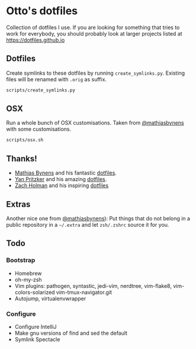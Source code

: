 # Otto's dotfiles

Collection of dotfiles I use. If you are looking for something that tries to
work for everybody, you should probably look at larger projects listed at
https://dotfiles.github.io

## Dotfiles

Create symlinks to these dotfiles by running ```create_symlinks.py```. Existing files will be renamed with ```.orig``` as suffix.

```bash
scripts/create_symlinks.py
```

## OSX

Run a whole bunch of OSX customisations. Taken from [@mathiasbynens](https://github.com/mathiasbynens/dotfiles) 
with some customisations.

```bash
scripts/osx.sh
```

## Thanks!

*  [Mathias Bynens](https://mathiasbynens.be/) and his fantastic [dotfiles](https://github.com/mathiasbynens/dotfiles).
*  [Yan Pritzker](http://yanpritzker.com/) and his amazing [dotfiles](https://github.com/skwp/dotfiles).
*  [Zach Holman](http://zachholman.com/) and his inspiring [dotfiles](https://github.com/holman/dotfiles)

## Extras

Another nice one from [@mathiasbynens](https://github.com/mathiasbynens/dotfiles)):
Put things that do not belong in a public repository in a ```~/.extra``` and let
```zsh/.zshrc``` source it for you.

## Todo

### Bootstrap
* Homebrew
* oh-my-zsh
* Vim plugins: pathogen, syntastic, jedi-vim, nerdtree, vim-flake8,
  vim-colors-solarized vim-tmux-navigator.git
* Autojump, virtualenvwrapper

### Configure
* Configure IntelliJ
* Make gnu versions of find and sed the default
* Symlink Spectacle

